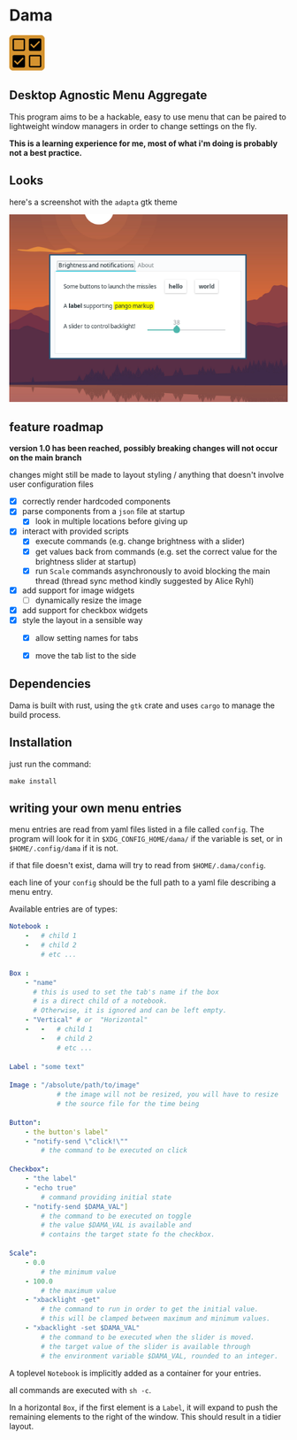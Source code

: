 # Dama
![](assets/icon2.png)

## Desktop Agnostic Menu Aggregate

This program aims to be a hackable, easy to use menu that can be paired to 
lightweight window managers in order to change settings on the fly.

**This is a learning experience for me, most of what i'm doing is probably not a best practice.**

## Looks

here's a screenshot with the `adapta` gtk theme

![](assets/screenshot.png)

## feature roadmap

**version 1.0 has been reached, possibly breaking changes will not occur on the main branch**

changes might still be made to layout styling / anything that doesn't involve user configuration files

- [x] correctly render hardcoded components
- [x] parse components from a `json` file at startup
  - [x] look in multiple locations before giving up
- [X] interact with provided scripts
  - [x] execute commands (e.g. change brightness with a slider)
  - [X] get values back from commands (e.g. set the correct value for the brightness slider at startup)
  - [X] run `Scale` commands asynchronously to avoid blocking the main thread 
    (thread sync method kindly suggested by Alice Ryhl)
- [x] add support for image widgets
  - [ ] dynamically resize the image
- [x] add support for checkbox widgets
- [x] style the layout in a sensible way
  - [x] allow setting names for tabs
  - [x] move the tab list to the side


## Dependencies

Dama is built with rust, using the `gtk` crate and uses `cargo` to manage the build process.

## Installation


just run the command:
```
make install
```

## writing your own menu entries

menu entries are read from yaml files listed in a file called `config`.
The program will look for it in `$XDG_CONFIG_HOME/dama/` 
if the variable is set, or in `$HOME/.config/dama` if it is not.

if that file doesn't exist, dama will try to read from `$HOME/.dama/config`.

each line of your `config` should be the full path to a yaml file describing a menu entry.

Available entries are of types:

```yaml
Notebook :
	-  	# child 1
	-  	# child 2
	   	# etc ... 

Box : 
	- "name"
	  # this is used to set the tab's name if the box 
	  # is a direct child of a notebook.
	  # Otherwise, it is ignored and can be left empty.
	- "Vertical" # or  "Horizontal"
	- 	-  	# child 1
		-  	# child 2
	   		# etc ... 

Label : "some text"

Image : "/absolute/path/to/image"
            # the image will not be resized, you will have to resize 
            # the source file for the time being

Button": 
	- the button's label"
    - "notify-send \"click!\""
        # the command to be executed on click 

Checkbox": 
	- "the label"
	- "echo true"
		# command providing initial state
    - "notify-send $DAMA_VAL"]
        # the command to be executed on toggle
		# the value $DAMA_VAL is available and
		# contains the target state fo the checkbox.

Scale": 
	- 0.0  
		# the minimum value
    - 100.0
    	# the maximum value
    - "xbacklight -get"
        # the command to run in order to get the initial value.
        # this will be clamped between maximum and minimum values.
    - "xbacklight -set $DAMA_VAL"
        # the command to be executed when the slider is moved.
        # the target value of the slider is available through                              
        # the environment variable $DAMA_VAL, rounded to an integer.
```
A toplevel `Notebook` is implicitly added as a container for your entries.

all commands are executed with `sh -c`.

In a horizontal `Box`, if the first element is a `Label`, it will expand to push
the remaining elements to the right of the window. This should result in a tidier layout.

